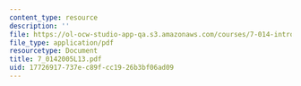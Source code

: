 ```yaml
---
content_type: resource
description: ''
file: https://ol-ocw-studio-app-qa.s3.amazonaws.com/courses/7-014-introductory-biology-spring-2005/17726917737ec89fcc1926b3bf06ad09_7_0142005L13.pdf
file_type: application/pdf
resourcetype: Document
title: 7_0142005L13.pdf
uid: 17726917-737e-c89f-cc19-26b3bf06ad09
---
```

